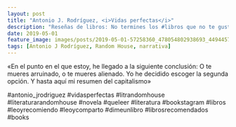 ```yaml
---
layout: post
title: "Antonio J. Rodríguez, <i>Vidas perfectas</i>"
description: "Reseñas de libros: No termines los #libros que no te gustan. I els #llibres que t'agraden llegeix-los tants cops com calgui."
date: 2019-05-01
feature_image: images/posts/2019-05-01-57258360_478054802938693_4494457662533418060_n_17997834577204879.jpg
tags: [Antonio J Rodríguez, Random House, narrativa]
---
```


«En el punto en el que estoy, he llegado a la siguiente conclusión:
O te mueres arruinado, o te mueres alienado.
Yo he decidido escoger la segunda opción.
Y hasta aquí mi resumen del capitalismo»
<!--more-->

#antonio_jrodriguez #vidasperfectas #litrandomhouse #literaturarandomhouse #novela #queleer #literatura #bookstagram #libros #leoyrecomiendo #leoycomparto #dimeunlibro #librosrecomendados #books


